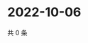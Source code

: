 # 2022-10-06

共 0 条

<!-- BEGIN WEIBO -->
<!-- 最后更新时间 Thu Oct 06 2022 11:37:33 GMT+0800 (China Standard Time) -->

<!-- END WEIBO -->
